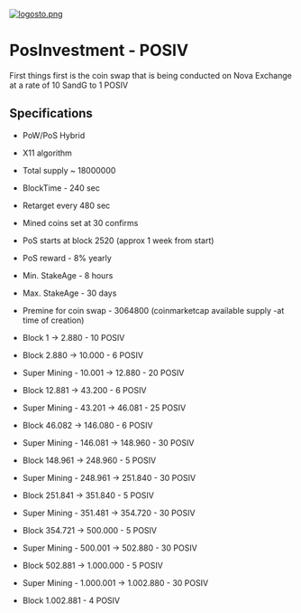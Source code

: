 [![logosto.png](https://s21.postimg.org/f289r4f5z/logosto.png)](https://postimg.org/image/9qtd6et37/)


PosInvestment - POSIV
==================

First things first is the coin swap that is being conducted on Nova Exchange at a rate of 10 SandG to 1 POSIV

Specifications
--------------

- PoW/PoS Hybrid
- X11 algorithm
- Total supply ~ 18000000
- BlockTime - 240 sec
- Retarget every 480 sec
- Mined coins set at 30 confirms
- PoS starts at block 2520 (approx 1 week from start)
- PoS reward - 8% yearly
- Min. StakeAge - 8 hours
- Max. StakeAge - 30 days
- Premine for coin swap - 3064800 (coinmarketcap available supply -at time of creation)



- Block 1 -> 2.880 - 10 POSIV
- Block 2.880 -> 10.000 - 6 POSIV
- Super Mining - 10.001 -> 12.880 - 20 POSIV
- Block 12.881 -> 43.200 - 6 POSIV
- Super Mining - 43.201 -> 46.081 - 25 POSIV
- Block 46.082 -> 146.080 - 6 POSIV
- Super Mining - 146.081 -> 148.960 - 30 POSIV
- Block 148.961 -> 248.960 - 5 POSIV
- Super Mining - 248.961 -> 251.840 - 30 POSIV
- Block 251.841 -> 351.840 - 5 POSIV
- Super Mining - 351.481 -> 354.720 - 30 POSIV
- Block 354.721 -> 500.000 - 5 POSIV
- Super Mining  - 500.001 -> 502.880 - 30 POSIV
- Block 502.881 -> 1.000.000 - 5 POSIV
- Super Mining - 1.000.001 -> 1.002.880 - 30 POSIV
- Block 1.002.881 - 4 POSIV


